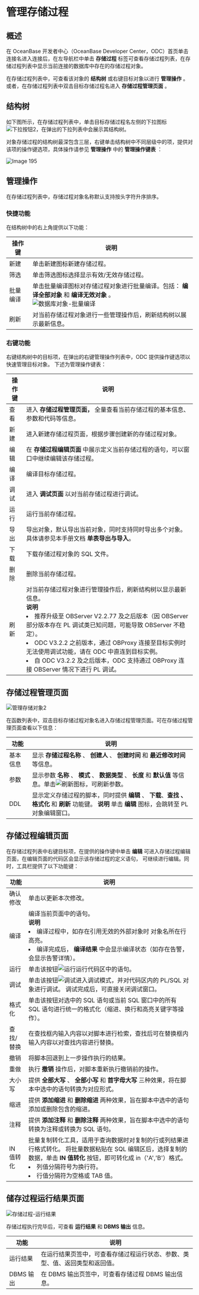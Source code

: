 管理存储过程 
===========================



概述 
-----------------------

在 OceanBase 开发者中心（OceanBase Developer Center，ODC）首页单击连接名进入连接后，在左导航栏中单击 **存储过程** 标签可查看存储过程列表，在存储过程列表中显示当前连接的数据库中存在的存储过程对象。

在存储过程列表中，可查看该对象的 **结构树** 或右键目标对象以进行 **管理操作** 。或者，在存储过程列表中双击目标存储过程名进入 **存储过程管理页面** 。

结构树 
------------------------

如下图所示，在存储过程列表中，单击目标存储过程名左侧的下拉图标![下拉按钮2](https://help-static-aliyun-doc.aliyuncs.com/assets/img/zh-CN/2334377361/p354912.jpg)，在弹出的下拉列表中会展示其结构树。

对象存储过程的结构树最深包含三层，右键单击结构树中不同层级中的项，提供对该项的操作键选项，具体操作请参见 **管理操作** 中的 **管理操作键表** ：

![Image 195](https://obbusiness-private.oss-cn-shanghai.aliyuncs.com/doc/img/odc/340/%E7%AE%A1%E7%90%86%E5%AD%98%E5%82%A8%E8%BF%87%E7%A8%8B-1.png)

管理操作 
-------------------------

在存储过程列表中，存储过程对象名称默认支持按头字符升序排序。

### 快捷功能 

在结构树中的右上角提供以下功能：


| 操作键  |                                                    说明                                                    |
|------|----------------------------------------------------------------------------------------------------------|
| 新建   | 单击新建图标新建存储过程。                                                                                            |
| 筛选   | 单击筛选图标选择显示有效/无效存储过程。                                                                                     |
| 批量编译 | 单击批量编译图标对存储过程对象进行批量编译。包括： **编译全部对象** 和 **编译无效对象** 。<br> ![数据库对象-批量编译](https://obbusiness-private.oss-cn-shanghai.aliyuncs.com/doc/img/odc/%E6%89%B9%E9%87%8F%E7%BC%96%E8%AF%91.png) |
| 刷新   | 对当前存储过程对象进行一些管理操作后，刷新结构树以展示最新信息。 |



### 右键功能 
右键结构树中的目标项，在弹出的右键管理操作列表中，ODC 提供操作键选项以快速管理目标对象。
下述为管理操作键表：


| 操作键 |                                                                                                                                                                                                       说明                                                                                                                                                                                                        |
|-----|-----------------------------------------------------------------------------------------------------------------------------------------------------------------------------------------------------------------------------------------------------------------------------------------------------------------------------------------------------------------------------------------------------------------|
| 查看  | 进入 **存储过程管理页面，** 全量查看当前存储过程的基本信息、参数和代码等信息。                                                                                                                                                                                                                                                                                                                                                                      |
| 新建  | 进入新建存储过程页面，根据步骤创建新的存储过程对象。                                                                                                                                                                                                                                                                                                                                                                                      |
| 编辑  | 在 **存储过程编辑页面** 中展示定义当前存储过程的语句，可以窗口中继续编辑该存储过程。                                                                                                                                                                                                                                                                                                                                                                   |
| 编译  | 编译目标存储过程。                                                                                                                                                                                                                                                                                                                                                                                                       |
| 调试  | 进入 **调试页面** 以对当前存储过程进行调试。 |
| 运行  | 运行当前存储过程。 |
|导出|导出对象，默认导出当前对象，同时支持同时导出多个对象。具体请参见本手册文档 **单表导出与导入**。|
| 下载  | 下载存储过程对象的 SQL 文件。                                                                                                                                                                                                                                                                                                                                                                                                       |
| 删除  | 删除当前存储过程。                                                                                                                                                                                                                                                                                                                                                                                                       |
| 刷新  | 对当前存储过程对象进行管理操作后，刷新结构树以显示最新信息。<br> **说明**<br>  <li> 推荐升级至 OBServer V2.2.77 及之后版本（因 OBServer 部分版本存在 PL 调试类已知问题，可能导致 OBServer 不稳定）。</li>  <li> ODC V3.2.2 之前版本，通过 OBProxy 连接至目标实例时无法使用调试功能，请在 ODC 中直连到目标实例。</li>   <li> 自 ODC V3.2.2 及之后版本，ODC 支持通过 OBProxy 连接 OBServer 情况下进行 PL 调试。</li>    |



存储过程管理页面 
-----------------------------

![管理存储对象2](https://obbusiness-private.oss-cn-shanghai.aliyuncs.com/doc/img/odc/340/%E7%AE%A1%E7%90%86%E5%AD%98%E5%82%A8%E8%BF%87%E7%A8%8B-2.png)

在函数列表中，双击目标存储过程对象名进入存储过程管理页面。可在存储过程管理页面查看以下信息：


|  功能  |                                                                              说明                                                                              |
|------|--------------------------------------------------------------------------------------------------------------------------------------------------------------|
| 基本信息 | 显示 **存储过程名称** 、 **创建人** 、 **创建时间** 和 **最近修改时间** 等信息。                                                                                                         |
| 参数   | 显示参数 **名称** 、 **模式** 、 **数据类型** 、 **长度** 和 **默认值** 等信息。单击![刷新](https://help-static-aliyun-doc.aliyuncs.com/assets/img/zh-CN/7659061361/p326053.jpg)图标，可刷新参数。 |
| DDL  | 显示定义存储过程的脚本，同时提供 **编辑** 、 **下载**、**查找** **、** **格式化** 和 **刷新** 功能键。 **说明**  单击 **编辑** 图标，会跳转至 PL 对象编辑窗口。                            |



存储过程编辑页面 
-----------------------------

在存储过程列表中右键目标项，在提供的操作键中单击 **编辑** 可进入存储过程编辑页面，在编辑页面的代码区会显示该存储过程的定义语句， 可继续进行编辑。同时，工具栏提供了以下功能键：


|   功能   |                                                                                                                     说明                                                                                                                     |
|--------|--------------------------------------------------------------------------------------------------------------------------------------------------------------------------------------------------------------------------------------------|
| 确认修改   | 单击以更新本次修改。                                                                                                                                                                                                                                 |
| 编译     | 编译当前页面中的语句。<br> **说明**<br>  <li> 编译过程中，如存在引用无效的外部对象时 对象名所在行高亮。</li>   <li> 编译完成后， **编译结果** 中会显示编译状态（如存在告警，会显示告警详情）。</li>                         |
| 运行     | 单击该按钮![运行](https://help-static-aliyun-doc.aliyuncs.com/assets/img/zh-CN/7267628361/p358390.jpg)运行代码区中的语句。                                                                                                                                  |
| 调试     | 单击该按钮![调试](https://help-static-aliyun-doc.aliyuncs.com/assets/img/zh-CN/7267628361/p358392.jpg)进入调试模式，并对代码区内的 PL/SQL 对象进行调试。 调试完成后，可直接关闭调试窗口。                                                                              |
| 格式化    | 单击该按钮对选中的 SQL 语句或当前 SQL 窗口中的所有 SQL 语句进行统一的格式化（缩进、换行和高亮关键字等操作）。                                                                                                                                                                             |
| 查找/替换  | 在查找框内输入内容以对脚本进行检索，查找后可在替换框内输入内容以对查找内容进行替换。                                                                                                                                                                                                 |
| 撤销     | 将脚本回退到上一步操作执行的结果。                                                                                                                                                                                                                          |
| 重做     | 执行 **撤销** 操作后，对脚本重新执行撤销前的操作。                                                                                                                                                                                                               |
| 大小写    | 提供 **全部大写** 、 **全部小写** 和 **首字母大写** 三种效果，将在脚本中选中的语句转换为对应形式。                                                                                                                                                                                 |
| 缩进     | 提供 **添加缩进** 和 **删除缩进** 两种效果，旨在脚本中选中的语句添加或删除包含的缩进。                                                                                                                                                                                          |
| 注释     | 提供 **添加注释** 和 **删除注释** 两种效果，旨在脚本中选中的语句转换为注释或转换为 SQL 语句。                                                                                                                                                                                    |
| IN 值转化 | 批量复制转化工具，适用于查询数据时对复制的行或列结果进行格式转化。 将批量数据粘贴在 SQL 编辑区后，选择复制的数据，单击 **IN 值转化** 按钮，即可转化成 in（'A','B'）格式。 <li> 列值分隔符号为换行符。</li>   <li> 行值分隔符为空格或 TAB 值。 </li>   |



储存过程运行结果页面 
-------------------------------

![存储过程-运行结果](https://help-static-aliyun-doc.aliyuncs.com/assets/img/zh-CN/2334377361/p350898.png)

存储过程执行完毕后，可查看 **运行结果** 和 **DBMS 输出** 信息。


|   功能    |                   说明                   |
|---------|----------------------------------------|
| 运行结果    | 在运行结果页签中，可查看存储过程运行状态、参数、类型、值、返回类型和返回值。 |
| DBMS 输出 | 在 DBMS 输出页签中，可查看存储过程 DBMS 输出信息。        |


